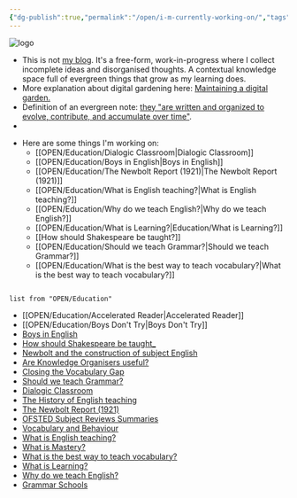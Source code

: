 ```yaml
---
{"dg-publish":true,"permalink":"/open/i-m-currently-working-on/","tags":"gardenEntry"}
---
```


![logo](http://garyhollingsbee.com/TW/images/digitalgardenowlbannertransblack.png)


<div class="transclusion internal-embed is-loaded"><div class="markdown-embed">

<div class="markdown-embed-title">



</div>



- This is not [my blog](http://garyhollingsbee.com/blog). It's a free-form, work-in-progress where I collect incomplete ideas and disorganised thoughts. A contextual knowledge space full of evergreen things that grow as my learning does.
- More explanation about digital gardening here: [Maintaining a digital garden.](http://garyhollingsbee.com/blog/2021/07/28/maintaining-a-digitalgarden)
- Definition of an evergreen note: [they "are written and organized to evolve, contribute, and accumulate over time"](https://notes.andymatuschak.org/Evergreen_notes).
-

</div></div>


- Here are some things I'm working on:
	- [[OPEN/Education/Dialogic Classroom|Dialogic Classroom]]
	- [[OPEN/Education/Boys in English|Boys in English]]
	- [[OPEN/Education/The Newbolt Report (1921)|The Newbolt Report (1921)]]
	- [[OPEN/Education/What is English teaching?|What is English teaching?]]
	- [[OPEN/Education/Why do we teach English?|Why do we teach English?]]
	- [[OPEN/Education/What is Learning?|Education/What is Learning?]]
	- [[How should Shakespeare be taught?]]
	- [[OPEN/Education/Should we teach Grammar?|Should we teach Grammar?]]
	- [[OPEN/Education/What is the best way to teach vocabulary?|What is the best way to teach vocabulary?]]


``` dataview

list from "OPEN/Education"

```

-   [[OPEN/Education/Accelerated Reader|Accelerated Reader]]
-   [[OPEN/Education/Boys Don't Try|Boys Don't Try]]
-   [Boys in English](app://obsidian.md/OPEN/Education/Boys%20in%20English.md)
-   [How should Shakespeare be taught_](app://obsidian.md/OPEN/Education/How%20should%20Shakespeare%20be%20taught_.md)
-   [Newbolt and the construction of subject English](app://obsidian.md/OPEN/Education/Newbolt%20and%20the%20construction%20of%20subject%20English.md)
-   [Are Knowledge Organisers useful?](app://obsidian.md/OPEN/Education/Are%20Knowledge%20Organisers%20useful?.md)
-   [Closing the Vocabulary Gap](app://obsidian.md/OPEN/Education/Closing%20the%20Vocabulary%20Gap.md)
-   [Should we teach Grammar?](app://obsidian.md/OPEN/Education/Should%20we%20teach%20Grammar?.md)
-   [Dialogic Classroom](app://obsidian.md/OPEN/Education/Dialogic%20Classroom.md)
-   [The History of English teaching](app://obsidian.md/OPEN/Education/The%20History%20of%20English%20teaching.md)
-   [The Newbolt Report (1921)](app://obsidian.md/OPEN/Education/The%20Newbolt%20Report%20(1921).md)
-   [OFSTED Subject Reviews Summaries](app://obsidian.md/OPEN/Education/OFSTED%20Subject%20Reviews%20Summaries.md)
-   [Vocabulary and Behaviour](app://obsidian.md/OPEN/Education/Vocabulary%20and%20Behaviour.md)
-   [What is English teaching?](app://obsidian.md/OPEN/Education/What%20is%20English%20teaching?.md)
-   [What is Mastery?](app://obsidian.md/OPEN/Education/What%20is%20Mastery?.md)
-   [What is the best way to teach vocabulary?](app://obsidian.md/OPEN/Education/What%20is%20the%20best%20way%20to%20teach%20vocabulary?.md)
-   [What is Learning?](app://obsidian.md/OPEN/Education/What%20is%20Learning?.md)
-   [Why do we teach English?](app://obsidian.md/OPEN/Education/Why%20do%20we%20teach%20English?.md)
-   [Grammar Schools](app://obsidian.md/OPEN/Education/Grammar%20Schools.md)